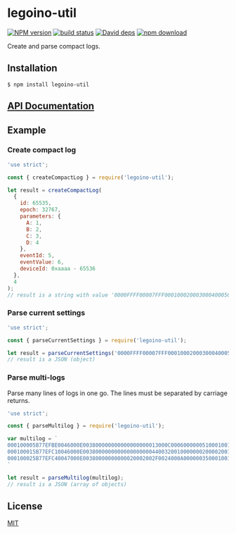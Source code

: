 # legoino-util

[![NPM version][npm-image]][npm-url]
[![build status][travis-image]][travis-url]
[![David deps][david-image]][david-url]
[![npm download][download-image]][download-url]

Create and parse compact logs.

## Installation

`$ npm install legoino-util`

## [API Documentation](https://hackuarium.github.io/legoino-util/)

## Example
### Create compact log

```js
'use strict';

const { createCompactLog } = require('legoino-util');

let result = createCompactLog(
  {
    id: 65535,
    epoch: 32767,
    parameters: {
      A: 1,
      B: 2,
      C: 3,
      D: 4
    },
    eventId: 5,
    eventValue: 6,
    deviceId: 0xaaaa - 65536
  },
  4
);
// result is a string with value '0000FFFF00007FFF000100020003000400050006AAAA87'
```

### Parse current settings

```js
'use strict';

const { parseCurrentSettings } = require('legoino-util');

let result = parseCurrentSettings('0000FFFF00007FFF000100020003000400050006AAAA87');
// result is a JSON (object)
```

### Parse multi-logs

Parse many lines of logs in one go. The lines must be separated by carriage returns.

```js
'use strict';

const { parseMultilog } = require('legoino-util');

var multilog = `
000100005B77EFBE0046000E003800000000000000000013000C00060000005100010011004080000000000004D242
000100015B77EFC10046000E003800000000000000000044003200100000002000020011004080000000000004D231
000100025B77EFC40047000E00380000000000020002002F0024000A0000003500010011004080000000000004D247
`

let result = parseMultilog(multilog);
// result is a JSON (array of objects)
```

## License

[MIT](./LICENSE)

[npm-image]: https://img.shields.io/npm/v/ml-legoino-util.svg?style=flat-square
[npm-url]: https://www.npmjs.com/package/ml-legoino-util
[travis-image]: https://img.shields.io/travis/mljs/legoino-util/master.svg?style=flat-square
[travis-url]: https://travis-ci.org/mljs/legoino-util
[david-image]: https://img.shields.io/david/mljs/legoino-util.svg?style=flat-square
[david-url]: https://david-dm.org/mljs/legoino-util
[download-image]: https://img.shields.io/npm/dm/ml-legoino-util.svg?style=flat-square
[download-url]: https://www.npmjs.com/package/ml-legoino-util
